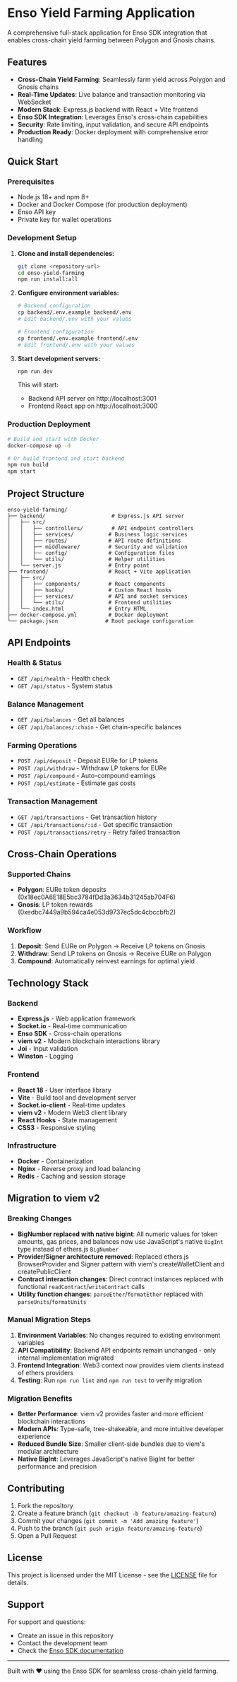 # Enso Yield Farming Application

A comprehensive full-stack application for Enso SDK integration that enables cross-chain yield farming between Polygon and Gnosis chains.

## Features

- **Cross-Chain Yield Farming**: Seamlessly farm yield across Polygon and Gnosis chains
- **Real-Time Updates**: Live balance and transaction monitoring via WebSocket
- **Modern Stack**: Express.js backend with React + Vite frontend
- **Enso SDK Integration**: Leverages Enso's cross-chain capabilities
- **Security**: Rate limiting, input validation, and secure API endpoints
- **Production Ready**: Docker deployment with comprehensive error handling

## Quick Start

### Prerequisites

- Node.js 18+ and npm 8+
- Docker and Docker Compose (for production deployment)
- Enso API key
- Private key for wallet operations

### Development Setup

1. **Clone and install dependencies:**
   ```bash
   git clone <repository-url>
   cd enso-yield-farming
   npm run install:all
   ```

2. **Configure environment variables:**
   ```bash
   # Backend configuration
   cp backend/.env.example backend/.env
   # Edit backend/.env with your values

   # Frontend configuration  
   cp frontend/.env.example frontend/.env
   # Edit frontend/.env with your values
   ```

3. **Start development servers:**
   ```bash
   npm run dev
   ```

   This will start:
   - Backend API server on http://localhost:3001
   - Frontend React app on http://localhost:3000

### Production Deployment

```bash
# Build and start with Docker
docker-compose up -d

# Or build frontend and start backend
npm run build
npm start
```

## Project Structure

```
enso-yield-farming/
├── backend/                     # Express.js API server
│   ├── src/
│   │   ├── controllers/         # API endpoint controllers
│   │   ├── services/           # Business logic services
│   │   ├── routes/             # API route definitions
│   │   ├── middleware/         # Security and validation
│   │   ├── config/             # Configuration files
│   │   └── utils/              # Helper utilities
│   └── server.js               # Entry point
├── frontend/                   # React + Vite application
│   ├── src/
│   │   ├── components/         # React components
│   │   ├── hooks/              # Custom React hooks
│   │   ├── services/           # API and socket services
│   │   └── utils/              # Frontend utilities
│   └── index.html              # Entry HTML
├── docker-compose.yml          # Docker deployment
└── package.json               # Root package configuration
```

## API Endpoints

### Health & Status
- `GET /api/health` - Health check
- `GET /api/status` - System status

### Balance Management
- `GET /api/balances` - Get all balances
- `GET /api/balances/:chain` - Get chain-specific balances

### Farming Operations
- `POST /api/deposit` - Deposit EURe for LP tokens
- `POST /api/withdraw` - Withdraw LP tokens for EURe
- `POST /api/compound` - Auto-compound earnings
- `POST /api/estimate` - Estimate gas costs

### Transaction Management
- `GET /api/transactions` - Get transaction history
- `GET /api/transactions/:id` - Get specific transaction
- `POST /api/transactions/retry` - Retry failed transaction

## Cross-Chain Operations

### Supported Chains
- **Polygon**: EURe token deposits (0x18ec0A6E18E5bc3784fDd3a3634b31245ab704F6)
- **Gnosis**: LP token rewards (0xedbc7449a9b594ca4e053d9737ec5dc4cbccbfb2)

### Workflow
1. **Deposit**: Send EURe on Polygon → Receive LP tokens on Gnosis
2. **Withdraw**: Send LP tokens on Gnosis → Receive EURe on Polygon  
3. **Compound**: Automatically reinvest earnings for optimal yield

## Technology Stack

### Backend
- **Express.js** - Web application framework
- **Socket.io** - Real-time communication
- **Enso SDK** - Cross-chain operations
- **viem v2** - Modern blockchain interactions library
- **Joi** - Input validation
- **Winston** - Logging

### Frontend
- **React 18** - User interface library
- **Vite** - Build tool and development server
- **Socket.io-client** - Real-time updates
- **viem v2** - Modern Web3 client library  
- **React Hooks** - State management
- **CSS3** - Responsive styling

### Infrastructure
- **Docker** - Containerization
- **Nginx** - Reverse proxy and load balancing
- **Redis** - Caching and session storage

## Migration to viem v2

### Breaking Changes
- **BigNumber replaced with native bigint**: All numeric values for token amounts, gas prices, and balances now use JavaScript's native `BigInt` type instead of ethers.js `BigNumber`
- **Provider/Signer architecture removed**: Replaced ethers.js BrowserProvider and Signer pattern with viem's createWalletClient and createPublicClient
- **Contract interaction changes**: Direct contract instances replaced with functional `readContract`/`writeContract` calls
- **Utility function changes**: `parseEther`/`formatEther` replaced with `parseUnits`/`formatUnits`

### Manual Migration Steps
1. **Environment Variables**: No changes required to existing environment variables
2. **API Compatibility**: Backend API endpoints remain unchanged - only internal implementation migrated
3. **Frontend Integration**: Web3 context now provides viem clients instead of ethers providers
4. **Testing**: Run `npm run lint` and `npm run test` to verify migration

### Migration Benefits
- **Better Performance**: viem v2 provides faster and more efficient blockchain interactions
- **Modern APIs**: Type-safe, tree-shakeable, and more intuitive developer experience  
- **Reduced Bundle Size**: Smaller client-side bundles due to viem's modular architecture
- **Native BigInt**: Leverages JavaScript's native BigInt for better performance and precision

## Contributing

1. Fork the repository
2. Create a feature branch (`git checkout -b feature/amazing-feature`)
3. Commit your changes (`git commit -m 'Add amazing feature'`)
4. Push to the branch (`git push origin feature/amazing-feature`)
5. Open a Pull Request

## License

This project is licensed under the MIT License - see the [LICENSE](LICENSE) file for details.

## Support

For support and questions:
- Create an issue in this repository
- Contact the development team
- Check the [Enso SDK documentation](https://docs.enso.finance/)

---

Built with ❤️ using the Enso SDK for seamless cross-chain yield farming.